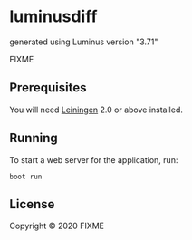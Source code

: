 # luminusdiff

generated using Luminus version "3.71"

FIXME

## Prerequisites

You will need [Leiningen][1] 2.0 or above installed.

[1]: https://github.com/technomancy/leiningen

## Running

To start a web server for the application, run:

    boot run

## License

Copyright © 2020 FIXME
